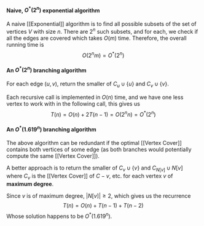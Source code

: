 #### Naive, $O^*(2^n)$ exponential algorithm

A naive [[Exponential]] algorithm is to find all possible subsets of the set of vertices $V$ with size $n$. There are $2^n$ such subsets, and for each, we check if all the edges are covered which takes $O(m)$ time. Therefore, the overall running time is 
$$O(2^n m) = O^*(2^n)$$

#### An $O^*(2^n)$ branching algorithm

For each edge $(u,v)$, return the smaller of $C_{u} \cup \{  u \}$ and $C_{v } \cup \{ v \}$. 

Each recursive call is implemented in $O(n)$ time, and we have one less vertex to work with in the following call, this gives us
$$T(n) = O(n) + 2T(n-1) = O(2^n n) = O^*(2^n)$$
#### An $O^*(1.619^n)$ branching algorithm

The above algorithm can be redundant if the optimal [[Vertex Cover]] contains both vertices of some edge (as both branches would potentially compute the same [[Vertex Cover]]). 

A better approach is to return the smaller of $C_{v} \cup \{ v \}$ and $C_{N[v]} \cup N[v]$ where $C_v$ is the [[Vertex Cover]] of $C - v$, etc. for each vertex $v$ of **maximum degree**. 

Since $v$ is of maximum degree, $|N[v]| \geq 2$, which gives us the recurrence 
$$T(n) = O(n) + T(n-1) + T(n-2)$$
Whose solution happens to be $O^*(1.619^n)$. 
